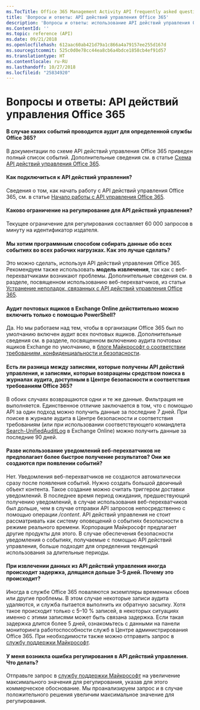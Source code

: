 ```yaml
---
ms.TocTitle: Office 365 Management Activity API frequently asked questions
title: 'Вопросы и ответы: API действий управления Office 365'
description: 'Вопросы и ответы: использование API действий управления Office 365'
ms.ContentId: ''
ms.topic: reference (API)
ms.date: 09/21/2018
ms.openlocfilehash: 612aac60ab421d79a1c866a4a79157ee255d167d
ms.sourcegitcommit: 525c0d0e78cc44ea8cb6a4bdce1858cb4ef91d57
ms.translationtype: HT
ms.contentlocale: ru-RU
ms.lasthandoff: 10/27/2018
ms.locfileid: "25834920"
---
```

# <a name="office-365-management-activity-api-frequently-asked-questions"></a>Вопросы и ответы: API действий управления Office 365

#### <a name="what-events-are-audited-for-a-specific-office-365-service"></a>В случае каких событий проводится аудит для определенной службы Office 365?

В документации по схеме API действий управления Office 365 приведен полный список событий. Дополнительные сведения см. в статье [Схема API действий управления Office 365](office-365-management-activity-api-schema.md).

#### <a name="how-do-i-onboard-to-the-management-activity-api"></a>Как подключиться к API действий управления?

Сведения о том, как начать работу с API действий управления Office 365, см. в статье [Начало работы с API управления Office 365](get-started-with-office-365-management-apis.md).
 
#### <a name="what-is-the-throttling-limit-for-the--management-activity-api"></a>Каково ограничение на регулирование для API действий управления?

Текущее ограничение для регулирования составляет 60 000 запросов в минуту на идентификатор издателя. 

#### <a name="we-want-to-programmatically-capture-all-events-in-all-workloads-what-is-the-most-reliable-way-to-do-this"></a>Мы хотим программным способом собирать данные обо всех событиях во всех рабочих нагрузках. Как это лучше сделать?

Это можно сделать, используя API действий управления Office 365. Рекомендуем также использовать **модель извлечения**, так как с веб-перехватчиками возникают проблемы. Дополнительные сведения см. в разделе, посвященном использованию веб-перехватчиков, из статьи [Устранение неполадок, связанных с API действий управления Office 365](troubleshooting-the-office-365-management-activity-api.md#using-webhooks).

#### <a name="is-it-true-that-mailbox-auditing-in-exchange-online-can-only-be-enabled-by-using-powershell"></a>Аудит почтовых ящиков в Exchange Online действительно можно включить только с помощью PowerShell?

Да. Но мы работаем над тем, чтобы в организации Office 365 был по умолчанию включен аудит всех почтовых ящиков. Дополнительные сведения см. в разделе, посвященном включению аудита почтовых ящиков Exchange по умолчанию, в [блоге Майкрософт о соответствии требованиям, конфиденциальности и безопасности](https://techcommunity.microsoft.com/t5/Security-Privacy-and-Compliance/Exchange-Mailbox-Auditing-will-be-enabled-by-default/ba-p/215171).

#### <a name="are-there-any-differences-in-the-records-that-are-fetched-by-the-management-activity-api-versus-the-records-that-are-returned-by-using-the-audit-log-search-tool-in-the-office-365-security--compliance-center"></a>Есть ли разница между записями, которые получены API действий управления, и записями, которые возвращены средством поиска в журналах аудита, доступным в Центре безопасности и соответствия требованиям Office 365?

В обоих случаях возвращаются одни и те же данные. Фильтрация не выполняется. Единственное отличие заключается в том, что с помощью API за один подход можно получить данные за последние 7 дней. При поиске в журнале аудита в Центре безопасности и соответствия требованиям (или при использовании соответствующего командлета [Search-UnifiedAuditLog](https://docs.microsoft.com/powershell/module/exchange/policy-and-compliance-audit/search-unifiedauditlog) в Exchange Online) можно получить данные за последние 90 дней. 
 
#### <a name="arent-webhook-notifications-more-immediate-after-all-arent-they-event-driven"></a>Разве использование уведомлений веб-перехватчиков не предполагает более быстрое получение результатов? Они же создаются при появлении событий?

Нет. Уведомления веб-перехватчиков не создаются автоматически сразу после появления событий. Нужно создать большой двоичный объект контента. Такое создание можно считать триггером доставки уведомлений. В последнее время период ожидания, предшествующий получению уведомлений, в случае использования веб-перехватчиков был дольше, чем в случае отправки API запросов непосредственно с помощью операции */content*. API действий управления не стоит рассматривать как систему оповещений о событиях безопасности в режиме реального времени. Корпорация Майкрософт предлагает другие продукты для этого. В случае обеспечения безопасности уведомления о событиях, получаемые с помощью API действий управления, больше подходят для определения тенденций использования за длительные периоды.

#### <a name="when-pulling-the-data-from-the-management-activity-api-there-is-sometimes-a-delay-of-more-than-3-to-5-days-why-is-this"></a>При извлечении данных из API действий управления иногда происходит задержка, длящаяся дольше 3–5 дней. Почему это происходит?

Иногда в службе Office 365 поваляются экземпляры временных сбоев или другие проблемы. В этом случае некоторые записи аудита удаляются, и служба пытается выполнить их обратную засыпку. Хотя такое происходит только с 5–10 % записей, в некоторых ситуациях именно с этими записями может быть связана задержка. Если такая задержка длится более 5 дней, ознакомьтесь с данными на панели мониторинга работоспособности служб в Центре администрирования Office 365. При необходимости также можно отправить запрос в [службу поддержки Майкрософт](https://support.office.com/article/contact-support-for-business-products-admin-help-32a17ca7-6fa0-4870-8a8d-e25ba4ccfd4b#ID0EAADAAA=online).

#### <a name="i-am-encountering-a-throttling-error-in-the-management-activity-api-what-should-i-do"></a>У меня возникла ошибка регулирования в API действий управления. Что делать?

Отправьте запрос в [службу поддержки Майкрософт](https://support.office.com/article/contact-support-for-business-products-admin-help-32a17ca7-6fa0-4870-8a8d-e25ba4ccfd4b#ID0EAADAAA=online) на увеличение максимального значения для регулирования, указав для этого коммерческое обоснование. Мы проанализируем запрос и в случае положительного решения увеличим максимальное значение для регулирования.
